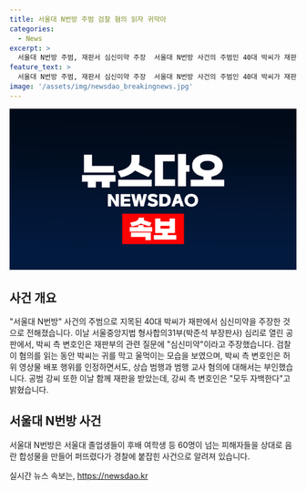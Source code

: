```yaml
---
title: 서울대 N번방 주범 검찰 혐의 읽자 귀막아
categories:
  - News
excerpt: >
  서울대 N번방 주범, 재판서 심신미약 주장  서울대 N번방 사건의 주범인 40대 박씨가 재판에서 심신미약을 주장했다. 서울중앙지법 형사합의31부에서 열린 공판에서 박씨의 변호인은 심신미약이라고 주장했으나, 박씨는 허위 영상물 배포 행위를 인정하면서도 상습 범행과 범행 교사 혐의를 부인했다. 또한, 공범인 강씨도 자백했다고 전해졌다. 이 사건은 서울대 졸업생들이 후배 여학생 등 60명이 넘는 피해자들을 상대로 음란 합성물을 만들어 퍼트리다 경찰에 붙잡힌 사건이다.
feature_text: >
  서울대 N번방 주범, 재판서 심신미약 주장  서울대 N번방 사건의 주범인 40대 박씨가 재판에서 심신미약을 주장했다. 서울중앙지법 형사합의31부에서 열린 공판에서 박씨의 변호인은 심신미약이라고 주장했으나, 박씨는 허위 영상물 배포 행위를 인정하면서도 상습 범행과 범행 교사 혐의를 부인했다. 또한, 공범인 강씨도 자백했다고 전해졌다. 이 사건은 서울대 졸업생들이 후배 여학생 등 60명이 넘는 피해자들을 상대로 음란 합성물을 만들어 퍼트리다 경찰에 붙잡힌 사건이다.
image: '/assets/img/newsdao_breakingnews.jpg'
---
```


<p><img src="/assets/img/newsdao_breakingnews.jpg" alt="ranknews 속보" /></p>

<h2 data-ke-size="size26">사건 개요</h2>

<p data-ke-size="size16">"서울대 N번방" 사건의 주범으로 지목된 40대 박씨가 재판에서 심신미약을 주장한 것으로 전해졌습니다. 이날 서울중앙지법 형사합의31부(박준석 부장판사) 심리로 열린 공판에서, 박씨 측 변호인은 재판부의 관련 질문에 "심신미약"이라고 주장했습니다. 검찰이 혐의를 읽는 동안 박씨는 귀를 막고 울먹이는 모습을 보였으며, 박씨 측 변호인은 허위 영상물 배포 행위를 인정하면서도, 상습 범행과 범행 교사 혐의에 대해서는 부인했습니다. 공범 강씨 또한 이날 함께 재판을 받았는데, 강씨 측 변호인은 "모두 자백한다"고 밝혔습니다.</p>

<h2 data-ke-size="size26">서울대 N번방 사건</h2>

<p data-ke-size="size16">서울대 N번방은 서울대 졸업생들이 후배 여학생 등 60명이 넘는 피해자들을 상대로 음란 합성물을 만들어 퍼뜨렸다가 경찰에 붙잡힌 사건으로 알려져 있습니다. </p>
실시간 뉴스 속보는, <a href="https://newsdao.kr" rel="dofollow">https://newsdao.kr</a>


